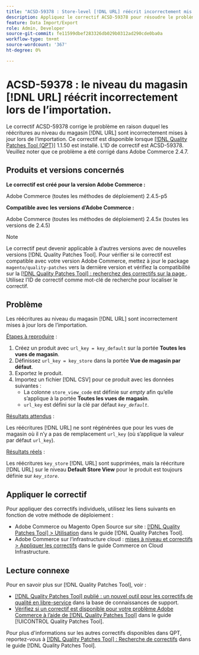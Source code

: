 ```yaml
---
title: "ACSD-59378 : Store-level [!DNL URL] réécrit incorrectement mis à jour lors de l’importation"
description: Appliquez le correctif ACSD-59378 pour résoudre le problème Adobe Commerce où les réécritures de niveau magasin  [!DNL URL] sont incorrectement mises à jour lors de l’importation.
feature: Data Import/Export
role: Admin, Developer
source-git-commit: fe11599dbef283326db029b0312ad290cde0ba0a
workflow-type: tm+mt
source-wordcount: '367'
ht-degree: 0%

---
```


# ACSD-59378 : le niveau du magasin [!DNL URL] réécrit incorrectement lors de l’importation.

Le correctif ACSD-59378 corrige le problème en raison duquel les réécritures au niveau du magasin [!DNL URL] sont incorrectement mises à jour lors de l’importation. Ce correctif est disponible lorsque [[!DNL Quality Patches Tool (QPT)]](https://experienceleague.adobe.com/en/docs/commerce-knowledge-base/kb/announcements/commerce-announcements/magento-quality-patches-released-new-tool-to-self-serve-quality-patches) 1.1.50 est installé. L’ID de correctif est ACSD-59378. Veuillez noter que ce problème a été corrigé dans Adobe Commerce 2.4.7.

## Produits et versions concernés

**Le correctif est créé pour la version Adobe Commerce :**

Adobe Commerce (toutes les méthodes de déploiement) 2.4.5-p5

**Compatible avec les versions d’Adobe Commerce :**

Adobe Commerce (toutes les méthodes de déploiement) 2.4.5x (toutes les versions de 2.4.5)

>[!NOTE]
>
>Le correctif peut devenir applicable à d’autres versions avec de nouvelles versions [!DNL Quality Patches Tool]. Pour vérifier si le correctif est compatible avec votre version Adobe Commerce, mettez à jour le package `magento/quality-patches` vers la dernière version et vérifiez la compatibilité sur la [[!DNL Quality Patches Tool] : recherchez des correctifs sur la page ](https://experienceleague.adobe.com/tools/commerce-quality-patches/index.html). Utilisez l’ID de correctif comme mot-clé de recherche pour localiser le correctif.

## Problème

Les réécritures au niveau du magasin [!DNL URL] sont incorrectement mises à jour lors de l’importation.

<u>Étapes à reproduire</u> :

1. Créez un produit avec `url_key = key_default` sur la portée **Toutes les vues de magasin**.
1. Définissez `url_key = key_store` dans la portée **Vue de magasin par défaut**.
1. Exportez le produit.
1. Importez un fichier [!DNL CSV] pour ce produit avec les données suivantes :
   * La colonne `store_view_code` est définie sur *empty* afin qu’elle s’applique à la portée **Toutes les vues de magasin**.
   * `url_key` est défini sur la clé par défaut *`key_default`*.

<u>Résultats attendus</u> :

Les réécritures [!DNL URL] ne sont régénérées que pour les vues de magasin où il n’y a pas de remplacement `url_key` (où s’applique la valeur par défaut `url_key`).

<u>Résultats réels</u> :

Les réécritures `key_store` [!DNL URL] sont supprimées, mais la réécriture [!DNL URL] sur le niveau **Default Store View** pour le produit est toujours définie sur *`key_store`*.

## Appliquer le correctif

Pour appliquer des correctifs individuels, utilisez les liens suivants en fonction de votre méthode de déploiement :

* Adobe Commerce ou Magento Open Source sur site : [[!DNL Quality Patches Tool] > Utilisation](/help/tools/quality-patches-tool/usage.md) dans le guide [!DNL Quality Patches Tool].
* Adobe Commerce sur l’infrastructure cloud : [mises à niveau et correctifs > Appliquer les correctifs](https://experienceleague.adobe.com/docs/commerce-cloud-service/user-guide/develop/upgrade/apply-patches.html) dans le guide Commerce on Cloud Infrastructure.

## Lecture connexe

Pour en savoir plus sur [!DNL Quality Patches Tool], voir :

* [[!DNL Quality Patches Tool] publié : un nouvel outil pour les correctifs de qualité en libre-service](https://experienceleague.adobe.com/en/docs/commerce-knowledge-base/kb/announcements/commerce-announcements/magento-quality-patches-released-new-tool-to-self-serve-quality-patches) dans la base de connaissances de support.
* [Vérifiez si un correctif est disponible pour votre problème Adobe Commerce à l’aide de  [!DNL Quality Patches Tool]](/help/tools/quality-patches-tool/patches-available-in-qpt/check-patch-for-magento-issue-with-magento-quality-patches.md) dans le guide [!UICONTROL Quality Patches Tool].


Pour plus d&#39;informations sur les autres correctifs disponibles dans QPT, reportez-vous à [[!DNL Quality Patches Tool] : Recherche de correctifs](https://experienceleague.adobe.com/tools/commerce-quality-patches/index.html) dans le guide [!DNL Quality Patches Tool].
